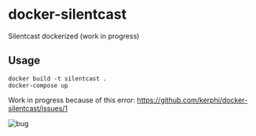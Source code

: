# docker-silentcast
Silentcast dockerized (work in progress)

## Usage

```
docker build -t silentcast .
docker-compose up
```

Work in progress because of this error:
https://github.com/kerphi/docker-silentcast/issues/1

![bug](https://cloud.githubusercontent.com/assets/328244/13900860/90ab9052-ee10-11e5-9c83-6bc85ad1f060.jpg)

